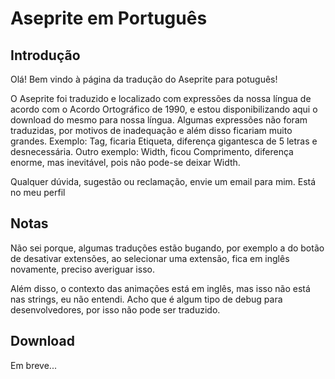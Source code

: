 # Aseprite em Português

## Introdução



Olá! Bem vindo à página da tradução do Aseprite para potuguês!

O Aseprite foi traduzido e localizado com expressões da nossa língua de acordo com o Acordo Ortográfico de 1990, e estou disponibilizando aqui o download do mesmo para nossa língua. Algumas expressões não foram traduzidas, por motivos de inadequação e além disso ficariam muito grandes. 
Exemplo: Tag, ficaria Etiqueta, diferença gigantesca de 5 letras e desnecessária.
Outro exemplo: Width, ficou Comprimento, diferença enorme, mas inevitável, pois não pode-se deixar Width.

Qualquer dúvida, sugestão ou reclamação, envie um email para mim. Está no meu perfil

## Notas

Não sei porque, algumas traduções estão bugando, por exemplo a do botão de desativar extensões, ao selecionar uma extensão, fica em inglês novamente, preciso averiguar isso.

Além disso, o contexto das animações está em inglês, mas isso não está nas strings, eu não entendi. Acho que é algum tipo de debug para desenvolvedores, por isso não pode ser traduzido.

## Download

Em breve...

